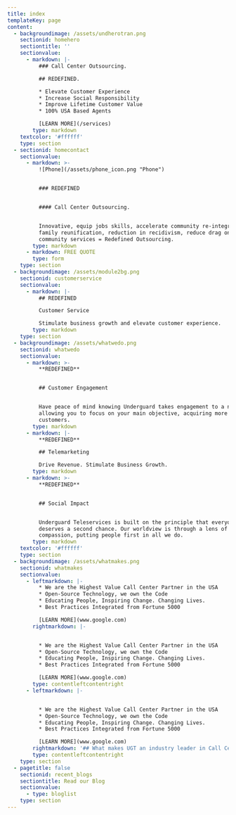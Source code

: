 ```yaml
---
title: index
templateKey: page
content:
  - backgroundimage: /assets/undherotran.png
    sectionid: homehero
    sectiontitle: ''
    sectionvalue:
      - markdown: |-
          ### Call Center Outsourcing.

          ## REDEFINED.

          * Elevate Customer Experience
          * Increase Social Responsibility
          * Improve Lifetime Customer Value
          * 100% USA Based Agents

          [LEARN MORE](/services)
        type: markdown
    textcolor: '#ffffff'
    type: section
  - sectionid: homecontact
    sectionvalue:
      - markdown: >-
          ![Phone](/assets/phone_icon.png "Phone")


          ### REDEFINED


          #### Call Center Outsourcing.


          Innovative, equip jobs skills, accelerate community re-integration,
          family reunification, reduction in recidivism, reduce drag on
          community services = Redefined Outsourcing.
        type: markdown
      - markdown: FREE QUOTE
        type: form
    type: section
  - backgroundimage: /assets/module2bg.png
    sectionid: customerservice
    sectionvalue:
      - markdown: |-
          ## REDEFINED

          Customer Service

          Stimulate business growth and elevate customer experience.
        type: markdown
    type: section
  - backgroundimage: /assets/whatwedo.png
    sectionid: whatwedo
    sectionvalue:
      - markdown: >-
          **REDEFINED**


          ## Customer Engagement


          Have peace of mind knowing Underguard takes engagement to a new level,
          allowing you to focus on your main objective, acquiring more
          customers.
        type: markdown
      - markdown: |-
          **REDEFINED**

          ## Telemarketing

          Drive Revenue. Stimulate Business Growth.
        type: markdown
      - markdown: >-
          **REDEFINED**


          ## Social Impact


          Underguard Teleservices is built on the principle that everyone
          deserves a second chance. Our worldview is through a lens of
          compassion, putting people first in all we do.
        type: markdown
    textcolor: '#ffffff'
    type: section
  - backgroundimage: /assets/whatmakes.png
    sectionid: whatmakes
    sectionvalue:
      - leftmarkdown: |-
          * We are the Highest Value Call Center Partner in the USA
          * Open-Source Technology, we own the Code
          * Educating People, Inspiring Change. Changing Lives.
          * Best Practices Integrated from Fortune 5000

          [LEARN MORE](www.google.com)
        rightmarkdown: |-


          * We are the Highest Value Call Center Partner in the USA
          * Open-Source Technology, we own the Code
          * Educating People, Inspiring Change. Changing Lives.
          * Best Practices Integrated from Fortune 5000

          [LEARN MORE](www.google.com)
        type: contentleftcontentright
      - leftmarkdown: |-


          * We are the Highest Value Call Center Partner in the USA
          * Open-Source Technology, we own the Code
          * Educating People, Inspiring Change. Changing Lives.
          * Best Practices Integrated from Fortune 5000

          [LEARN MORE](www.google.com)
        rightmarkdown: '## What makes UGT an industry leader in Call Center outsourcing.'
        type: contentleftcontentright
    type: section
  - pagetitle: false
    sectionid: recent_blogs
    sectiontitle: Read our Blog
    sectionvalue:
      - type: bloglist
    type: section
---
```


